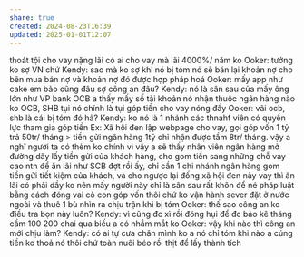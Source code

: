 ```yaml
---
share: true
created: 2024-08-23T16:39
updated: 2025-01-01T12:07
---
```

thoát tội cho vay nặng lãi
có ai cho vay mà lãi 4000%/ năm ko
Ooker: tưởng ko sợ VN chứ
Kendy: sao mà ko sợ
khi nó bị tóm
nó sẽ bán lại khoản nợ cho bên mua bán nợ
và khoản nợ đó được hợp pháp hoá
Ooker: mấy app như cake em bảo cũng đâu sợ công an đâu?
Kendy: nó là sân sau của mấy ông lớn như VP bank
OCB
a thấy mấy số tài khoản nó nhận thuộc ngân hàng nào ko
OCB, SHB
tụi nó chính là tụi góp tiền cho vay nóng đấy
Ooker: vãi
ocb, shb là cái bị tóm đó hả?
Kendy: ko nó là 1 nhánh các thnahf viên có quyền lực tham gia góp tiền
Ex: Xã hội đen lập webpage cho vay, gọi góp vốn 1 tỷ trả 50tr/ tháng > tiền gửi ngân hàng 1tỷ chỉ nhận được tầm 8tr/ tháng. vậy a nghĩ người ta có thèm ko
chính vì vậy a sẽ thấy nhân viên ngân hàng mở đường dây lấy tiền gửi của khách hàng, cho gom tiền sang những chỗ vay cao ntn để ăn lãi
như SCB đợt rồi ấy, chỉ cần 1 chi nhánh ngân hàng gom tiền gửi tiết kiệm của khách, và cho ngược lại đống xã hội đen này vay thì ăn lãi có phải dầy ko
nên mấy người này chỉ là sân sau rất khôn để né pháp luật bằng cách đóng vai cò con góp vốn thôi chứ ko vận hành
sever đặt ở nước ngoài và thuê 1 bù nhìn ra chịu trận khi bị tóm
Ooker: thế sao công an ko điều tra bọn này luôn?
Kendy: vì cũng đc xì rồi
đóng hụi để đc bảo kê
tháng cầm 100 200 chai qua biếu a có nhắm mắt ko
Ooker: vậy khi nào thì công an mới chịu làm?
Kendy: có ai tự cưa chân mình ko a
nó chỉ tóm khi nào a cúng tiền ko thoả nó thôi
chứ toàn nuôi béo rồi thịt để lấy thành tích